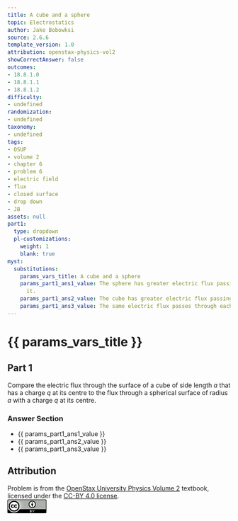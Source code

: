 ```yaml
---
title: A cube and a sphere
topic: Electrostatics
author: Jake Bobowksi
source: 2.6.6
template_version: 1.0
attribution: openstax-physics-vol2
showCorrectAnswer: false
outcomes:
- 18.8.1.0
- 18.8.1.1
- 18.8.1.2
difficulty:
- undefined
randomization:
- undefined
taxonomy:
- undefined
tags:
- OSUP
- volume 2
- chapter 6
- problem 6
- electric field
- flux
- closed surface
- drop down
- JB
assets: null
part1:
  type: dropdown
  pl-customizations:
    weight: 1
    blank: true
myst:
  substitutions:
    params_vars_title: A cube and a sphere
    params_part1_ans1_value: The sphere has greater electric flux passing through
      it.
    params_part1_ans2_value: The cube has greater electric flux passing through it.
    params_part1_ans3_value: The same electric flux passes through each surface.
---
```

# {{ params_vars_title }}

## Part 1

Compare the electric flux through the surface of a cube of side length $a$ that has a charge $q$ at its centre to the flux through a spherical surface of radius $a$ with a charge $q$ at its centre.

### Answer Section

- {{ params_part1_ans1_value }}
- {{ params_part1_ans2_value }}
- {{ params_part1_ans3_value }}

## Attribution

Problem is from the [OpenStax University Physics Volume 2](https://openstax.org/details/books/university-physics-volume-2) textbook, licensed under the [CC-BY 4.0 license](https://creativecommons.org/licenses/by/4.0/).<br>![Image representing the Creative Commons 4.0 BY license.](https://raw.githubusercontent.com/firasm/bits/master/by.png)